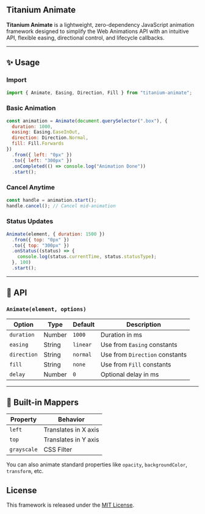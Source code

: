 ## Titanium Animate

**Titanium Animate** is a lightweight, zero-dependency JavaScript animation framework designed to simplify the Web Animations API with an intuitive API, flexible easing, directional control, and lifecycle callbacks.

---

## ✨ Usage

### Import
```js
import { Animate, Easing, Direction, Fill } from "titanium-animate";
```

### Basic Animation
```js
const animation = Animate(document.querySelector(".box"), {
  duration: 1000,
  easing: Easing.EaseInOut,
  direction: Direction.Normal,
  fill: Fill.Forwards
})
  .from({ left: "0px" })
  .to({ left: "300px" })
  .onCompleted(() => console.log("Animation Done"))
  .start();
```

### Cancel Anytime
```js
const handle = animation.start();
handle.cancel(); // Cancel mid-animation
```

### Status Updates
```js
Animate(element, { duration: 1500 })
  .from({ top: "0px" })
  .to({ top: "300px" })
  .onStatus((status) => {
    console.log(status.currentTime, status.statusType);
  }, 100)
  .start();
```

---

## 🧩 API

### `Animate(element, options)`

| Option     | Type     | Default     | Description                          |
|------------|----------|-------------|--------------------------------------|
| `duration` | Number   | `1000`      | Duration in ms                       |
| `easing`   | String   | `linear`    | Use from `Easing` constants          |
| `direction`| String   | `normal`    | Use from `Direction` constants       |
| `fill`     | String   | `none`      | Use from `Fill` constants            |
| `delay`    | Number   | `0`         | Optional delay in ms                 |

---

## 🧪 Built-in Mappers

| Property   | Behavior               |
|------------|------------------------|
| `left`     | Translates in X axis   |
| `top`      | Translates in Y axis   |
| `grayscale`| CSS Filter             |

You can also animate standard properties like `opacity`, `backgroundColor`, `transform`, etc.


## License

This framework is released under the [MIT License](LICENSE).
